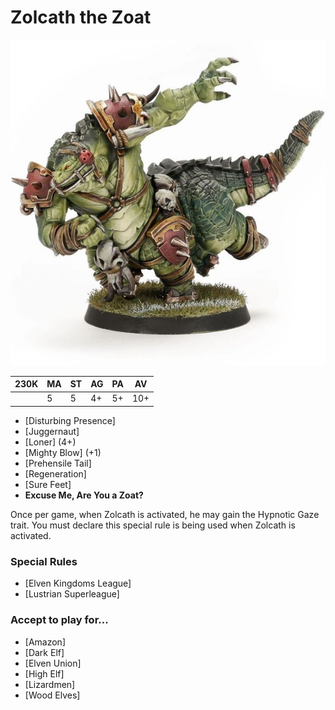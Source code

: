# Zolcath the Zoat

![](../media/starplayers/ZolcathZoatLead.jpg)

| 230K  | MA | ST | AG | PA | AV |
| --- | --- | --- | --- | --- | --- |
| | 5 | 5 | 4+ | 5+ | 10+ |

* [Disturbing Presence]
* [Juggernaut]
* [Loner] (4+)
* [Mighty Blow] (+1)
* [Prehensile Tail]
* [Regeneration]
* [Sure Feet]
* **Excuse Me, Are You a Zoat?**

Once per game, when Zolcath is activated, he may gain the Hypnotic Gaze trait. You must declare this special rule is being used when Zolcath is activated.

### Special Rules

* [Elven Kingdoms League]
* [Lustrian Superleague]

### Accept to play for...

* [Amazon]
* [Dark Elf]
* [Elven Union]
* [High Elf]
* [Lizardmen]
* [Wood Elves]
